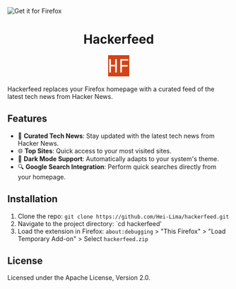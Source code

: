 ![Get it for Firefox](https://img.shields.io/badge/Get_it_for-Firefox-orange?logo=firefox&link=https://addons.mozilla.org/en-US/firefox/addon/hackerfeed/)
<Center><h1> Hackerfeed</h1></center>

<center> <img src="icons/icon.png"/> </center>  
<br>
Hackerfeed replaces your Firefox homepage with a curated feed of the latest tech news from Hacker News.

## Features
- 📰 **Curated Tech News**: Stay updated with the latest tech news from Hacker News.
- 🌐 **Top Sites**: Quick access to your most visited sites.
- 🌙 **Dark Mode Support**: Automatically adapts to your system's theme.
- 🔍 **Google Search Integration**: Perform quick searches directly from your homepage.

## Installation
1. Clone the repo: `git clone https://github.com/Hei-Lima/hackerfeed.git`
2. Navigate to the project directory: `cd hackerfeed'
3. Load the extension in Firefox: `about:debugging` > "This Firefox" > "Load Temporary Add-on" > Select `hackerfeed.zip`

## License
Licensed under the Apache License, Version 2.0.